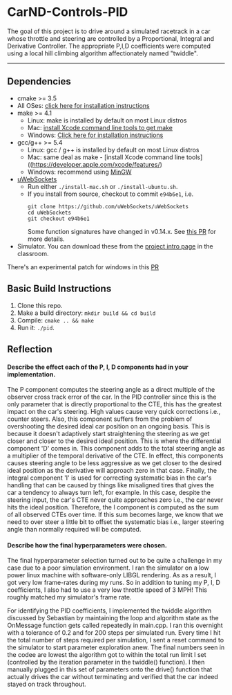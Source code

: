 # CarND-Controls-PID

The goal of this project is to drive around a simulated racetrack in a car whose throttle and steering are controlled by a Proportional, Integral and Derivative Controller. The appropriate P,I,D coefficients were computed using a local hill climbing algorithm affectionately named "twiddle".

---

## Dependencies

* cmake >= 3.5
 * All OSes: [click here for installation instructions](https://cmake.org/install/)
* make >= 4.1
  * Linux: make is installed by default on most Linux distros
  * Mac: [install Xcode command line tools to get make](https://developer.apple.com/xcode/features/)
  * Windows: [Click here for installation instructions](http://gnuwin32.sourceforge.net/packages/make.htm)
* gcc/g++ >= 5.4
  * Linux: gcc / g++ is installed by default on most Linux distros
  * Mac: same deal as make - [install Xcode command line tools]((https://developer.apple.com/xcode/features/)
  * Windows: recommend using [MinGW](http://www.mingw.org/)
* [uWebSockets](https://github.com/uWebSockets/uWebSockets)
  * Run either `./install-mac.sh` or `./install-ubuntu.sh`.
  * If you install from source, checkout to commit `e94b6e1`, i.e.
    ```
    git clone https://github.com/uWebSockets/uWebSockets 
    cd uWebSockets
    git checkout e94b6e1
    ```
    Some function signatures have changed in v0.14.x. See [this PR](https://github.com/udacity/CarND-MPC-Project/pull/3) for more details.
* Simulator. You can download these from the [project intro page](https://github.com/udacity/self-driving-car-sim/releases) in the classroom.

There's an experimental patch for windows in this [PR](https://github.com/udacity/CarND-PID-Control-Project/pull/3)

## Basic Build Instructions

1. Clone this repo.
2. Make a build directory: `mkdir build && cd build`
3. Compile: `cmake .. && make`
4. Run it: `./pid`. 


## Reflection

#### Describe the effect each of the P, I, D components had in your implementation.

The P component computes the steering angle as a direct multiple of the observer cross track error of the car. In the PID controller since this is the only parameter that is directly proportional to the CTE, this has the greatest impact on the car's steering. High values cause very quick corrections i.e., counter steers. Also, this component suffers from the problem of overshooting the desired ideal car position on an ongoing basis. This is because it doesn't adaptively start straightening the steering as we get closer and closer to the desired ideal position. This is where the differential component 'D' comes in. This component adds to the total steering angle as a multiplier of the temporal derivative of the CTE. In effect, this components causes steering angle to be less aggressive as we get closer to the desired ideal position as the derivative will approach zero in that case. Finally, the integral component 'I' is used for correcting systematic bias in the car's handling that can be caused by things like misaligned tires that gives the car a tendency to always turn left, for example. In this case, despite the steering input, the car's CTE never quite approaches zero i.e., the car never hits the ideal position. Therefore, the I component is computed as the sum of all observed CTEs over time. If this sum becomes large, we know that we need to over steer a little bit to offset the systematic bias i.e., larger steering angle than normally required will be computed.

#### Describe how the final hyperparameters were chosen.

The final hyperparameter selection turned out to be quite a challenge in my case due to a poor simulation environment. I ran the simulator on a low power linux machine with software-only LIBGL rendering. As as a result, I got very low frame-rates during my runs. So in addition to tuning my P, I, D coefficients, I also had to use a very low throttle speed of 3 MPH! This roughly matched my simulator's frame rate.

For identifying the PID coefficients, I implemented the twiddle algorithm discussed by Sebastian by maintaining the loop and algorithm state as the OnMessage function gets called repeatedly in main.cpp. I ran this overnight with a tolerance of 0.2 and for 200 steps per simulated run. Every time I hit the total number of steps required per simulation, I sent a reset command to the simulator to start parameter exploration anew. The final numbers seen in the codee are lowest the algorithm got to within the total run limit I set (controlled by the iteration parameter in the twiddle() function). I then manually plugged in this set of parameters onto the drive() function that actually drives the car without terminating and verified that the car indeed stayed on track throughout.
